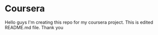# Coursera
Hello guys I'm creating this repo for my coursera project.
This is edited README.md file.
Thank you
